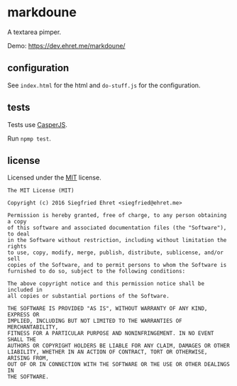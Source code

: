 # markdoune

A textarea pimper.

Demo: https://dev.ehret.me/markdoune/

## configuration

See `index.html` for the html and `do-stuff.js` for the configuration.

## tests

Tests use [CasperJS](http://casperjs.org/).

Run `npmp test`.

## license

Licensed under the [MIT](http://opensource.org/licenses/MIT) license.

```
The MIT License (MIT)

Copyright (c) 2016 Siegfried Ehret <siegfried@ehret.me>

Permission is hereby granted, free of charge, to any person obtaining a copy
of this software and associated documentation files (the "Software"), to deal
in the Software without restriction, including without limitation the rights
to use, copy, modify, merge, publish, distribute, sublicense, and/or sell
copies of the Software, and to permit persons to whom the Software is
furnished to do so, subject to the following conditions:

The above copyright notice and this permission notice shall be included in
all copies or substantial portions of the Software.

THE SOFTWARE IS PROVIDED "AS IS", WITHOUT WARRANTY OF ANY KIND, EXPRESS OR
IMPLIED, INCLUDING BUT NOT LIMITED TO THE WARRANTIES OF MERCHANTABILITY,
FITNESS FOR A PARTICULAR PURPOSE AND NONINFRINGEMENT. IN NO EVENT SHALL THE
AUTHORS OR COPYRIGHT HOLDERS BE LIABLE FOR ANY CLAIM, DAMAGES OR OTHER
LIABILITY, WHETHER IN AN ACTION OF CONTRACT, TORT OR OTHERWISE, ARISING FROM,
OUT OF OR IN CONNECTION WITH THE SOFTWARE OR THE USE OR OTHER DEALINGS IN
THE SOFTWARE.
```
